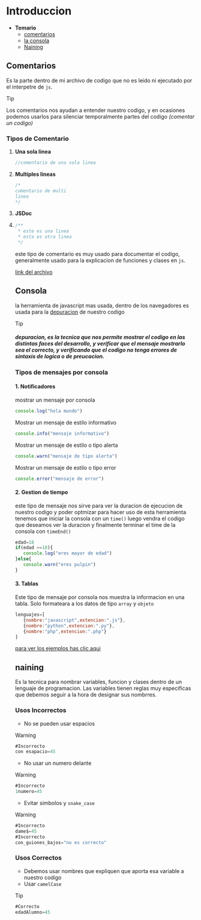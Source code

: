 # Introduccion
- **Temario**
  - [comentarios](#comentarios) 
  - [la consola](#consola)
  - [Naining](#naining)  
## Comentarios
Es la parte dentro de mi archivo de codigo que no es leido ni ejecutado por el interpetre de `js`.
> [!TIP]
> Los comentarios nos ayudan a entender nuestro codigo, y en ocasiones podemos usarlos para silenciar temporalmente partes del codigo *(comentar un codigo)*

### Tipos de Comentario
1. **Una sola linea**
   ```js
   //comentario de una sola linea
   ```
2. **Multiples lineas**
   ```js
   /*
   comentario de multi
   linea
   */
   ```
3. **JSDoc**
4. ```js
   /**
    * este es una linea
    * esta es otra linea
    */
   ```
   este tipo de comentario es muy usado para documentar el codigo, generalmente usado para la explicacion de funciones y clases en `js`.

   [link del archivo](comentarios.js)

   ## Consola
   la herramienta de javascript mas usada, dentro de los navegadores es usada para la [depuracion](#depuracion) de nuestro codigo

   > [!TIP]
   > ##### depuracion, es la tecnica que nos permite mostrar el codigo en las distintas faces del desarrollo, y verificar que el mensaje mostrarlo sea el correcto, y verificando que el codigo no tenga errores de sintaxis de logica o de preucacion.
   
   ### Tipos de mensajes por consola
   #### 1. Notificadores
   mostrar un mensaje por consola
   ```js
   console.log("hola mundo")
   ```
   Mostrar un mensaje de estilo informativo
   ```js
   console.info("mensaje informativo")
   ```
   Mostrar un mensaje de estilo o tipo alerta
   ```js
   console.warn("mensaje de tipo alerta")
   ```
   Mostrar un mensaje de estilo o tipo error
   ```js
   console.error("mensaje de error")
   ```
   #### 2. Gestion de tiempo
   este tipo de mensaje nos sirve para ver la duracion de ejecucion de nuestro codigo y poder optmizar para hacer uso de esta herramienta tenemos que iniciar la consola con un `time()` luego vendra el codigo que deseamos ver la duracion y finalmente terminar el time de la consola con `timeEnd()`
   ```js
   edad=18
   if(edad >=18){
      console.log("eres mayor de edad")
   }else{
      console.warn("eres pulpin")
   }
   ```
   #### 3. Tablas
   Este tipo de mensaje por consola nos muestra la informacion en una tabla.
   Solo formateara a los datos de tipo `array` y `objeto`
   ```js
   lenguajes=[
      {nombre:"javascript",extencion:".js"},
      {nombre:"python",extencion:".py"},
      {nombre:"php",extencion:".php"}
   ]
   ```
   [para ver los ejemplos has clic aqui](consola.js)

   ## naining
   Es la tecnica para nombrar variables, funcion y clases dentro de un lenguaje de programacion.
   Las variables tienen reglas muy especificas que debemos seguir a la hora de designar sus nombrres.
   ### Usos Incorrectos
   - No se pueden usar espacios
   > [!WARNING]
   > ```js
   > #Incorrecto
   > con esapacio=45
   > ```

   - No usar un numero delante
   > [!WARNING]
   > ```js
   > #Incorrecto
   > 1numero=45
   > ```

   - Evitar simbolos y `snake_case`
   > [!WARNING]
   > ```js
   > #Incorrecto
   > dame$=45
   > #Incorrecto
   > con_guiones_bajos="no es correcto"
   > ```

   ### Usos Correctos
   - Debemos usar nombres que expliquen que aporta esa variable a nuestro codigo 
   - Usar `camelCase`
   > [!TIP]
   > ```js
   > #Correcto
   > edadAlumno=45
   > ```
  